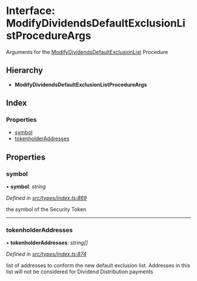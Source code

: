 # Interface: ModifyDividendsDefaultExclusionListProcedureArgs

Arguments for the [ModifyDividendsDefaultExclusionList](../enums/_types_index_.proceduretype.md#modifydividendsdefaultexclusionlist) Procedure

## Hierarchy

* **ModifyDividendsDefaultExclusionListProcedureArgs**

## Index

### Properties

* [symbol](_types_index_.modifydividendsdefaultexclusionlistprocedureargs.md#symbol)
* [tokenholderAddresses](_types_index_.modifydividendsdefaultexclusionlistprocedureargs.md#tokenholderaddresses)

## Properties

###  symbol

• **symbol**: *string*

*Defined in [src/types/index.ts:869](https://github.com/PolymathNetwork/polymath-sdk/blob/550676f/src/types/index.ts#L869)*

the symbol of the Security Token

___

###  tokenholderAddresses

• **tokenholderAddresses**: *string[]*

*Defined in [src/types/index.ts:874](https://github.com/PolymathNetwork/polymath-sdk/blob/550676f/src/types/index.ts#L874)*

list of addresses to conform the new default exclusion list.
Addresses in this list will not be considered for Dividend Distribution payments
